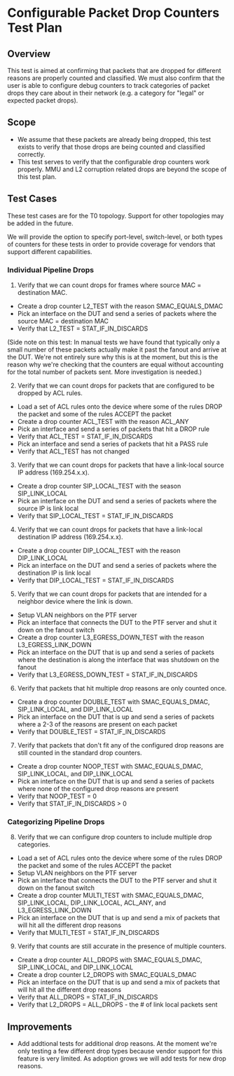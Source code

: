 # Configurable Packet Drop Counters Test Plan

## Overview
This test is aimed at confirming that packets that are dropped for different reasons are properly counted and classified. We must also confirm that the user is able to configure debug counters to track categories of packet drops they care about in their network (e.g. a category for "legal" or expected packet drops).

## Scope
- We assume that these packets are already being dropped, this test exists to verify that those drops are being counted and classified correctly.
- This test serves to verify that the configurable drop counters work properly. MMU and L2 corruption related drops are beyond the scope of this test plan.

## Test Cases

These test cases are for the T0 topology. Support for other topologies may be added in the future.

We will provide the option to specify port-level, switch-level, or both types of counters for these tests in order to provide coverage for vendors that support different capabilities.

### Individual Pipeline Drops 

1. Verify that we can count drops for frames where source MAC = destination MAC.
- Create a drop counter L2_TEST with the reason SMAC_EQUALS_DMAC
- Pick an interface on the DUT and send a series of packets where the source MAC = destination MAC
- Verify that L2_TEST = STAT_IF_IN_DISCARDS

(Side note on this test: In manual tests we have found that typically only a small number of these packets actually make it past the fanout and arrive at the DUT. We're not entirely sure why this is at the moment, but this is the reason why we're checking that the counters are equal without accounting for the total number of packets sent. More investigation is needed.)

2. Verify that we can count drops for packets that are configured to be dropped by ACL rules.
- Load a set of ACL rules onto the device where some of the rules DROP the packet and some of the rules ACCEPT the packet
- Create a drop counter ACL_TEST with the reason ACL_ANY
- Pick an interface and send a series of packets that hit a DROP rule
- Verify that ACL_TEST = STAT_IF_IN_DISCARDS
- Pick an interface and send a series of packets that hit a PASS rule
- Verify that ACL_TEST has not changed

3. Verify that we can count drops for packets that have a link-local source IP address (169.254.x.x).
- Create a drop counter SIP_LOCAL_TEST with the season SIP_LINK_LOCAL
- Pick an interface on the DUT and send a series of packets where the source IP is link local
- Verify that SIP_LOCAL_TEST = STAT_IF_IN_DISCARDS

4. Verify that we can count drops for packets that have a link-local destination IP address (169.254.x.x).
- Create a drop counter DIP_LOCAL_TEST with the reason DIP_LINK_LOCAL
- Pick an interface on the DUT and send a series of packets where the destination IP is link local
- Verify that DIP_LOCAL_TEST = STAT_IF_IN_DISCARDS

5. Verify that we can count drops for packets that are intended for a neighbor device where the link is down.
- Setup VLAN neighbors on the PTF server
- Pick an interface that connects the DUT to the PTF server and shut it down on the fanout switch
- Create a drop counter L3_EGRESS_DOWN_TEST with the reason L3_EGRESS_LINK_DOWN
- Pick an interface on the DUT that is up and send a series of packets where the destination is along the interface that was shutdown on the fanout
- Verify that L3_EGRESS_DOWN_TEST = STAT_IF_IN_DISCARDS

6. Verify that packets that hit multiple drop reasons are only counted once.
- Create a drop counter DOUBLE_TEST with SMAC_EQUALS_DMAC, SIP_LINK_LOCAL, and DIP_LINK_LOCAL
- Pick an interface on the DUT that is up and send a series of packets where a 2-3 of the reasons are present on each packet
- Verify that DOUBLE_TEST = STAT_IF_IN_DISCARDS

7. Verify that packets that don't fit any of the configured drop reasons are still counted in the standard drop counters.
- Create a drop counter NOOP_TEST with SMAC_EQUALS_DMAC, SIP_LINK_LOCAL, and DIP_LINK_LOCAL
- Pick an interface on the DUT that is up and send a series of packets where none of the configured drop reasons are present
- Verify that NOOP_TEST = 0
- Verify that STAT_IF_IN_DISCARDS > 0

### Categorizing Pipeline Drops 

8. Verify that we can configure drop counters to include multiple drop categories.
- Load a set of ACL rules onto the device where some of the rules DROP the packet and some of the rules ACCEPT the packet
- Setup VLAN neighbors on the PTF server
- Pick an interface that connects the DUT to the PTF server and shut it down on the fanout switch
- Create a drop counter MULTI_TEST with SMAC_EQUALS_DMAC, SIP_LINK_LOCAL, DIP_LINK_LOCAL, ACL_ANY, and L3_EGRESS_LINK_DOWN
- Pick an interface on the DUT that is up and send a mix of packets that will hit all the different drop reasons
- Verify that MULTI_TEST = STAT_IF_IN_DISCARDS

9. Verify that counts are still accurate in the presence of multiple counters.
- Create a drop counter ALL_DROPS with SMAC_EQUALS_DMAC, SIP_LINK_LOCAL, and DIP_LINK_LOCAL
- Create a drop counter L2_DROPS with SMAC_EQUALS_DMAC
- Pick an interface on the DUT that is up and send a mix of packets that will hit all the different drop reasons
- Verify that ALL_DROPS = STAT_IF_IN_DISCARDS
- Verify that L2_DROPS = ALL_DROPS - the # of link local packets sent

## Improvements
- Add addtional tests for additional drop reasons. At the moment we're only testing a few different drop types because vendor support for this feature is very limited. As adoption grows we will add tests for new drop reasons.

